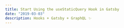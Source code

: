 ```yaml
---
title: Start Using the useStaticQuery Hook in Gatsby
date: "2019-03-03"
description: Hooks + Gatsby + GraphQL ✨
---
```

